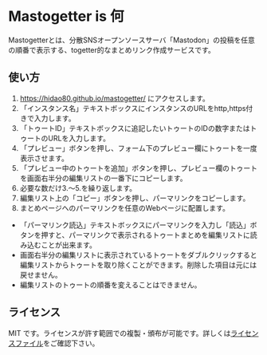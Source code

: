 # Mastogetter is 何

Mastogetterとは、分散SNSオープンソースサーバ「Mastodon」の投稿を任意の順番で表示する、togetter的なまとめリンク作成サービスです。

## 使い方

1. https://hidao80.github.io/mastogetter/ にアクセスします。
2. 「インスタンス名」テキストボックスにインスタンスのURLをhttp,https付きで入力します。
3. 「トゥートID」テキストボックスに追記したいトゥートのIDの数字またはトゥートのURLを入力します。
4. 「プレビュー」ボタンを押し、フォーム下のプレビュー欄にトゥートを一度表示させます。
5. 「プレビュー中のトゥートを追加」ボタンを押し、プレビュー欄のトゥートを画面右半分の編集リストの一番下にコピーします。
6. 必要な数だけ3.～5.を繰り返します。
7. 編集リスト上の「コピー」ボタンを押し、パーマリンクをコピーします。
8. まとめページへのパーマリンクを任意のWebページに配置します。

- 「パーマリンク読込」テキストボックスにパーマリンクを入力し「読込」ボタンを押すと、パーマリンクで表示されるトゥートまとめを編集リストに読み込むことが出来ます。
- 画面右半分の編集リストに表示されているトゥートをダブルクリックすると編集リストからトゥートを取り除くことができます。削除した項目は元には戻せません。
- 編集リストのトゥートの順番を変えることはできません。

## ライセンス

MIT です。ライセンスが許す範囲での複製・頒布が可能です。詳しくは[ライセンスファイル](LICENSE)をご確認下さい。
